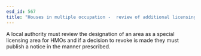 ```yaml
---
esd_id: 567
title: "Houses in multiple occupation -  review of additional licensing designation"
---
```


A local authority must review the designation of an area as a special licensing area for HMOs and if a decision to revoke is made they must publish a notice in the manner prescribed.

